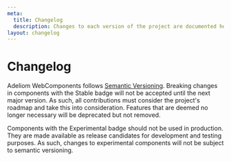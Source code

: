 ```yaml
---
meta:
  title: Changelog
  description: Changes to each version of the project are documented here.
layout: changelog
---
```


# Changelog

Adeliom WebComponents follows [Semantic Versioning](https://semver.org/). Breaking changes in components with the <awc-badge variant="primary" pill>Stable</awc-badge> badge will not be accepted until the next major version. As such, all contributions must consider the project's roadmap and take this into consideration. Features that are deemed no longer necessary will be deprecated but not removed.

Components with the <awc-badge variant="warning" pill>Experimental</awc-badge> badge should not be used in production. They are made available as release candidates for development and testing purposes. As such, changes to experimental components will not be subject to semantic versioning.
